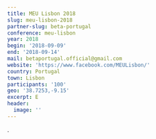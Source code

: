 ```yaml
---
title: MEU Lisbon 2018
slug: meu-lisbon-2018
partner-slug: beta-portugal
conference: meu-lisbon
year: 2018
begin: '2018-09-09'
end: '2018-09-14'
mail: betaportugal.official@gmail.com
website: 'https://www.facebook.com/MEULisbon/'
country: Portugal
town: Lisbon
participants: '100'
geo: '38.7253,-9.15'
excerpt: E
header:
  image: ''
---
```

.
